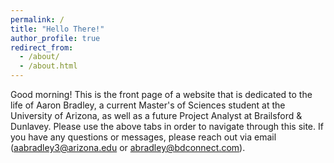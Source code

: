 ```yaml
---
permalink: /
title: "Hello There!"
author_profile: true
redirect_from: 
  - /about/
  - /about.html
---
```


Good morning! This is the front page of a website that is dedicated to the life of Aaron Bradley, a current Master's of Sciences student at the University of Arizona, as well as a future Project Analyst at Brailsford & Dunlavey. Please use the above tabs in order to navigate through this site. If you have any questions or messages, please reach out via email (aabradley3@arizona.edu or abradley@bdconnect.com).

